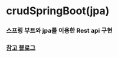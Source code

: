 # crudSpringBoot(jpa)

### 스프링 부트와 jpa를 이용한 Rest api 구현

### [참고 블로그](https://congsong.tistory.com/51?category=749196)